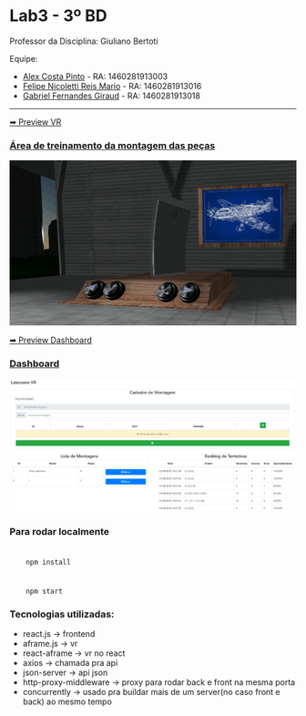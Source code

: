 # Lab3 - 3º BD

Professor da Disciplina: Giuliano Bertoti 

Equipe:
- <a href="https://github.com/alexcostabd">Alex Costa Pinto</a> - RA: 1460281913003
- <a href="https://github.com/FelipeNicolettiRMario">Felipe Nicoletti Reis Mario</a> - RA: 1460281913016
- <a href="https://github.com/giraudgabriel"> Gabriel Fernandes Giraud</a> - RA: 1460281913018

<hr>
<a href="https://latecoere-app.glitch.me/"> ➡ Preview VR

### Área de treinamento da montagem das peças
![Guia para montagem de peça](assets/guia.gif)
</a>

<a href="https://latecoere-app.glitch.me/dashboard"> ➡ Preview Dashboard

### Dashboard
![Dashboard](assets/dashboard.png)
</a>

### Para rodar localmente
<code>
    npm install
    <br>
    npm start
</code>


### Tecnologias utilizadas:
- react.js -> frontend
- aframe.js -> vr
- react-aframe -> vr no react
- axios -> chamada pra api
- json-server -> api json
- http-proxy-middleware -> proxy para rodar back e front na mesma porta
- concurrently -> usado pra buildar mais de um server(no caso front e back) ao mesmo tempo
